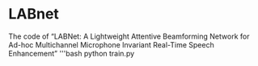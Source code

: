 # LABnet
The code of  “LABNet: A Lightweight Attentive Beamforming Network for Ad-hoc Multichannel Microphone Invariant Real-Time Speech Enhancement”
'''bash
python train.py
